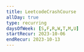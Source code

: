 ```yaml
---
title: LeetcodeCrashCourse
allDay: true
type: recurring
daysOfWeek: [S,F,R,W,T,M,U]
startRecur: 2023-10-06
endRecur: 2023-10-13
---
```

